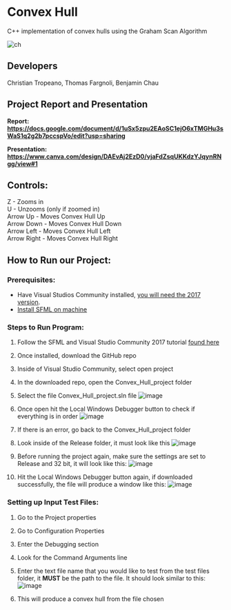 # Convex Hull
C++ implementation of convex hulls using the Graham Scan Algorithm

![ch](https://user-images.githubusercontent.com/78128664/187121628-0b0e400f-852a-464c-959b-9a681e048800.png)

## Developers
Christian Tropeano, Thomas Fargnoli, Benjamin Chau

## Project Report and Presentation
**Report: https://docs.google.com/document/d/1uSx5zpu2EAoSC1ejO6xTMGHu3sWaS1q2g2b7pccspVo/edit?usp=sharing**  

**Presentation: https://www.canva.com/design/DAEvAj2EzD0/vjaFdZsqUKKdzYJqynRNgg/view#1**

## **Controls**:
Z - Zooms in  
U - Unzooms (only if zoomed in)  
Arrow Up - Moves Convex Hull Up  
Arrow Down - Moves Convex Hull Down  
Arrow Left - Moves Convex Hull Left  
Arrow Right - Moves Convex Hull Right  
## **How to Run our Project**:
### Prerequisites:
- Have Visual Studios Community installed, [you will need the 2017 version](https://my.visualstudio.com/Downloads?q=visual%20studio%202017&wt.mc_id=o~msft~vscom~older-downloads).
- [Install SFML on machine](https://www.sfml-dev.org/download/sfml/2.5.0/)

<!---tom will work on this part of the markdown file. -->
### Steps to Run Program:
1. Follow the SFML and Visual Studio Community 2017 tutorial [found here](https://www.sfml-dev.org/tutorials/2.5/start-vc.php)
2. Once installed, download the GitHub repo
3. Inside of Visual Studio Community, select open project
4. In the downloaded repo, open the Convex_Hull_project folder
5. Select the file Convex_Hull_project.sln file
![image](https://user-images.githubusercontent.com/71107413/144626320-e033bd29-e240-4cc3-8947-6d523559e61c.png)

6. Once open hit the Local Windows Debugger button to check if everything is in order
![image](https://user-images.githubusercontent.com/71107413/144627448-d67f75ee-c94f-439a-8c5c-02e44c3260da.png)

7. If there is an error, go back to the Convex_Hull_project folder
8. Look inside of the Release folder, it must look like this
![image](https://user-images.githubusercontent.com/71107413/144627831-2f789e96-1ac2-492e-b6c6-31f324e455a3.png)

9. Before running the project again, make sure the settings are set to Release and 32 bit, it will look like this:
![image](https://user-images.githubusercontent.com/71107413/144628113-1644e14b-da27-449d-a042-d76f3db58384.png)

10. Hit the Local Windows Debugger button again, if downloaded successfully, the file will produce a window like this:
![image](https://user-images.githubusercontent.com/71107413/145069416-e6c9b753-6523-4344-b4d3-f02687d96b58.png)


### Setting up Input Test Files:
1. Go to the Project properties
2. Go to Configuration Properties
3. Enter the Debugging section
4. Look for the Command Arguments line
5. Enter the text file name that you would like to test from the test files folder, it **MUST** be the path to the file. It should look similar to this:
![image](https://user-images.githubusercontent.com/71107413/144647735-7883a005-5d14-4e61-92c9-faecd086b37f.png)


6. This will produce a convex hull from the file chosen
